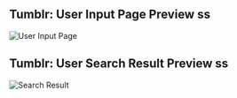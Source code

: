 ## Tumblr: User Input Page Preview ss

![User Input Page](https://user-images.githubusercontent.com/119598829/205571562-0e64d6b4-a55e-4306-9d28-b2772a6ec18d.png)


## Tumblr: User Search Result Preview ss
![Search Result](https://user-images.githubusercontent.com/119598829/205571534-2b453645-f597-47f9-8e46-71b238096029.png)
